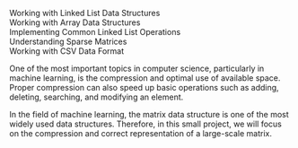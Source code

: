 Working with Linked List Data Structures                                                                                                                                         
Working with Array Data Structures                                                                                                                              
Implementing Common Linked List Operations                                                                                                                         
Understanding Sparse Matrices                                                                                                                            
Working with CSV Data Format                                                                                                                                                                 
                                                                                                                                                                                                                 
One of the most important topics in computer science, particularly in machine learning, is the compression and optimal use of available space. Proper compression can also speed up basic operations such as adding, deleting, searching, and modifying an element.                                                                                                                                         
                                                                                                                                                                                                           
In the field of machine learning, the matrix data structure is one of the most widely used data structures. Therefore, in this small project, we will focus on the compression and correct representation of a large-scale matrix.
